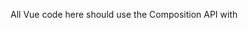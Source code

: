 All Vue code here should use the Composition API with <script setup> paradigm.

It's important to keep the README.md updated with features and information necessary to install and run application. It's also important to keep this file (CLAUDE.md) updated with basic code structure and context necessasry to save time between sessions.

All changes should be committed before and after making large changes to code or adding features.

# Application Overview

This is a Quasar Vue 3 application for creating and managing hierarchical outline lists with note-taking capabilities.

## Core Features
- Multiple projects with individual settings
- Infinite nesting of outline items
- Toggle between ordered/unordered lists at any level
- Short notes (inline) and long notes (collapsible blocks with rich text)
- Undo/redo functionality with 50-item history
- Per-project settings: font size, indent size, default list type, indent guides
- Keyboard navigation: TAB (next sibling), Shift+TAB (next item in outline)
- Auto-scroll to visible items during navigation
- Click-to-edit text interface
- LocalStorage persistence
- Export functionality: Markdown and DOCX formats with proper formatting
- Bulk collapse/expand controls for items and notes

## File Structure

### `/src/stores/outline-store.js`
- Pinia store with all application state management
- Project CRUD operations
- List item operations (create, update, delete, move, indent/outdent)
- Notes management (short/long notes)
- Undo/redo system with state snapshots
- Per-project settings storage and restoration
- Navigation functions for keyboard shortcuts
- LocalStorage persistence with migration logic
- Export functionality integration
- Bulk collapse/expand operations for items and notes

### `/src/components/`
- `OutlineItem.vue` - Recursive component for rendering nested list items
- `OutlineEditor.vue` - Main editing interface with project header and controls, export menu, bulk operations
- `ProjectsSidebar.vue` - Left panel for project management and settings
- `MainLayout.vue` - Application layout with sidebar toggle

### `/src/utils/export/`
- `markdown.js` - Markdown export functionality with HTML to markdown conversion
- `docx.js` - DOCX export with dynamic nesting levels, Word styles, and paragraph structure preservation

### Key Technical Patterns
- Reactive Vue 3 Composition API throughout
- Pinia for centralized state management
- Recursive component rendering for infinite nesting
- Command pattern for undo/redo
- Click-to-edit pattern for text input
- Per-project settings architecture
- Conditional scrolling for keyboard navigation

### Recent Implementations
- Per-project settings storage (font size, indent size, list type, indent guides)
- TAB navigation: cycles through siblings, Shift+TAB navigates to next item in outline hierarchy
- Conditional scroll-to-view that only scrolls if item is not already visible
- Rich text editor for long notes with lists, indentation, quotes, code blocks, links, images
- Export system: Markdown and DOCX formats with proper formatting
- DOCX export features:
  - Dynamic nesting level detection and numbering system generation
  - Word style application: List Paragraph, Comment, Block Quotation
  - Paragraph structure preservation for long notes with blockquote handling
  - Line break preservation within formatted text
  - Configurable indentation parameters
- Bulk operations: collapse/expand all items and all long notes separately
- Modular export architecture with separate utility files
